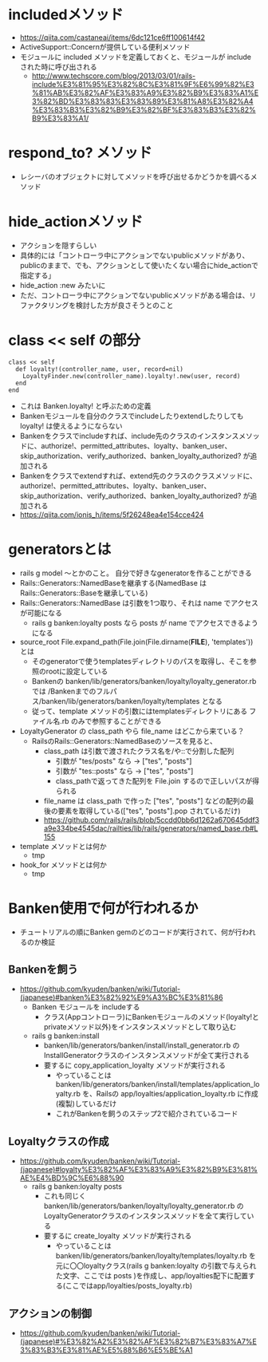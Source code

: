 # includedメソッド
- https://qiita.com/castaneai/items/6dc121ce6ff100614f42
- ActiveSupport::Concernが提供している便利メソッド
- モジュールに included メソッドを定義しておくと、モジュールが include された時に呼び出される
  - http://www.techscore.com/blog/2013/03/01/rails-include%E3%81%95%E3%82%8C%E3%81%9F%E6%99%82%E3%81%AB%E3%82%AF%E3%83%A9%E3%82%B9%E3%83%A1%E3%82%BD%E3%83%83%E3%83%89%E3%81%A8%E3%82%A4%E3%83%B3%E3%82%B9%E3%82%BF%E3%83%B3%E3%82%B9%E3%83%A1/

# respond_to? メソッド
- レシーバのオブジェクトに対してメソッドを呼び出せるかどうかを調べるメソッド

# hide_actionメソッド
- アクションを隠すらしい
- 具体的には「コントローラ中にアクションでないpublicメソッドがあり、publicのままで、でも、アクションとして使いたくない場合にhide_actionで指定する」
- hide_action :new みたいに
- ただ、コントローラ中にアクションでないpublicメソッドがある場合は、リファクタリングを検討した方が良さそうとのこと

# class << self の部分

```
class << self
  def loyalty!(controller_name, user, record=nil)
    LoyaltyFinder.new(controller_name).loyalty!.new(user, record)
  end
end
```

  - これは Banken.loyalty! と呼ぶための定義
  - Bankenモジュールを自分のクラスでincludeしたりextendしたりしても loyalty! は使えるようにならない
  - Bankenをクラスでincludeすれば、include先のクラスのインスタンスメソッドに、authorize!、permitted_attributes、loyalty、banken_user、skip_authorization、verify_authorized、banken_loyalty_authorized? が追加される
  - Bankenをクラスでextendすれば、extend先のクラスのクラスメソッドに、authorize!、permitted_attributes、loyalty、banken_user、skip_authorization、verify_authorized、banken_loyalty_authorized? が追加される
  - https://qiita.com/ionis_h/items/5f26248ea4e154cce424

# generatorsとは
- rails g model 〜とかのこと。 自分で好きなgeneratorを作ることができる
- Rails::Generators::NamedBaseを継承する(NamedBase は Rails::Generators::Baseを継承している)
- Rails::Generators::NamedBase は引数を1つ取り、それは name でアクセスが可能になる
  - rails g banken:loyalty posts なら posts が name でアクセスできるようになる
- source_root File.expand_path(File.join(File.dirname(__FILE__), 'templates')) とは
  - そのgeneratorで使うtemplatesディレクトリのパスを取得し、そこを参照のrootに設定している
  - Bankenの banken/lib/generators/banken/loyalty/loyalty_generator.rb では /Bankenまでのフルパス/banken/lib/generators/banken/loyalty/templates となる
  - 従って、template メソッドの引数にはtemplatesディレクトリにある ファイル名.rb のみで参照することができる
- LoyaltyGenerator の class_path やら file_name はどこから来ている？
  - RailsのRails::Generators::NamedBaseのソースを見ると、
    - class_path は引数で渡されたクラス名を/や::で分割した配列
      - 引数が "tes/posts" なら -> ["tes", "posts"]
      - 引数が "tes::posts" なら -> ["tes", "posts"]
      - class_pathで返ってきた配列を File.join するので正しいパスが得られる
    - file_name は class_path で作った ["tes", "posts"] などの配列の最後の要素を取得している(["tes", "posts"].pop されているだけ)
    - https://github.com/rails/rails/blob/5ccdd0bb6d1262a670645ddf3a9e334be4545dac/railties/lib/rails/generators/named_base.rb#L155
- template メソッドとは何か
  - tmp
- hook_for メソッドとは何か
  - tmp

# Banken使用で何が行われるか
- チュートリアルの順にBanken gemのどのコードが実行されて、何が行われるのか検証

## Bankenを飼う
- https://github.com/kyuden/banken/wiki/Tutorial-(japanese)#banken%E3%82%92%E9%A3%BC%E3%81%86
  - Banken モジュールを includeする
    - クラス(Appコントローラ)にBankenモジュールのメソッド(loyalty!とprivateメソッド以外)をインスタンスメソッドとして取り込む
  - rails g banken:install
    - banken/lib/generators/banken/install/install_generator.rb の InstallGeneratorクラスのインスタンスメソッドが全て実行される
    - 要するに copy_application_loyalty メソッドが実行される
      - やっていることは banken/lib/generators/banken/install/templates/application_loyalty.rb を、Railsの app/loyalties/application_loyalty.rb に作成(複製)しているだけ
      - これがBankenを飼うのステップ2で紹介されているコード

## Loyaltyクラスの作成
- https://github.com/kyuden/banken/wiki/Tutorial-(japanese)#loyalty%E3%82%AF%E3%83%A9%E3%82%B9%E3%81%AE%E4%BD%9C%E6%88%90
  - rails g banken:loyalty posts
    - これも同じく banken/lib/generators/banken/loyalty/loyalty_generator.rb の LoyaltyGeneratorクラスのインスタンスメソッドを全て実行している
    - 要するに create_loyalty メソッドが実行される
      - やっていることは banken/lib/generators/banken/loyalty/templates/loyalty.rb を元に〇〇loyaltyクラス(rails g banken:loyalty の引数で与えられた文字、ここでは posts )を作成し、app/loyalties配下に配置する(ここではapp/loyalties/posts_loyalty.rb)

## アクションの制御
- https://github.com/kyuden/banken/wiki/Tutorial-(japanese)#%E3%82%A2%E3%82%AF%E3%82%B7%E3%83%A7%E3%83%B3%E3%81%AE%E5%88%B6%E5%BE%A1
